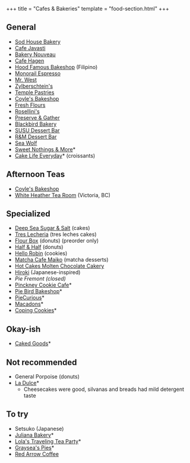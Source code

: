 +++
title = "Cafes & Bakeries"
template = "food-section.html"
+++

## General
- [Sod House Bakery](https://sodhousebakery.square.site/)
- [Cafe Javasti](https://javasti.com/)
- [Bakery Nouveau](https://bakerynouveau.com/)
- [Cafe Hagen](https://www.cafehagen.com/)
- [Hood Famous Bakeshop](https://www.hoodfamousbakeshop.com/) (Filipino)
- [Monorail Espresso](https://monorailespresso.com/)
- [Mr. West](https://mrwestcafebar.com/)
- [Zylberschtein's](https://www.zylberschtein.com/)
- [Temple Pastries](https://www.templepastries.com/)
- [Coyle's Bakeshop](http://www.coylesbakeshop.com/)
- [Fresh Flours](http://www.freshfloursseattle.com/)
- [Rosellini's](https://rosellinis.com/)
- [Preserve & Gather](https://www.preserveandgather.com/)
- [Blackbird Bakery](https://blackbirdbakery.com/)
- [SUSU Dessert Bar](https://www.instagram.com/sususeattle)
- [R&M Dessert Bar](https://www.rmdessertbar.com/)
- [Sea Wolf](https://www.seawolfbakers.com/)
- [Sweet Nothings & More](https://www.sweetnothingsandmore.com/)*
- [Cake Life Everyday](http://www.cakelifeeveryday.com/)* (croissants)

## Afternoon Teas
- [Coyle's Bakeshop](http://www.coylesbakeshop.com/)
- [White Heather Tea Room](https://www.whiteheather-tearoom.com/afternoon-tea) (Victoria, BC)

## Specialized
- [Deep Sea Sugar & Salt](https://deepseasugar.square.site/) (cakes)
- [Tres Lecheria](https://www.treslecheria.com/) (tres leches cakes)
- [Flour Box](http://www.theflourboxseattle.com/) (donuts) (preorder only)
- [Half & Half](https://www.halfandhalfdoughnuts.com/) (donuts)
- [Hello Robin](https://www.hellorobincookies.com/) (cookies)
- [Matcha Cafe Maiko](https://www.matchacafe-maiko.com/eng/) (matcha desserts)
- [Hot Cakes Molten Chocolate Cakery](https://getyourhotcakes.com/)
- [Hiroki](https://www.instagram.com/hirokidesserts) (Japanese-inspired)
- _Pie Fremont (closed)_
- [Pinckney Cookie Cafe](https://lovethesecookies.com/)*
- [Pie Bird Bakeshop](https://www.piebirdbakeshop.com/)*
- [PieCurious](https://www.instagram.com/piecurious.seattle/)*
- [Macadons](https://macadons.com)*
- [Coping Cookies](https://copingcookies.com/)*

## Okay-ish
- [Caked Goods](https://www.cakedgoods.com/)*

## Not recommended
- General Porpoise (donuts)
- [La Dulce](https://www.ladulceseattle.com/)*
    - Cheesecakes were good, silvanas and breads had mild detergent taste

## To try
- Setsuko (Japanese)
- [Juliana Bakery](https://julianabakery.com/)*
- [Lola's Traveling Tea Party](https://www.instagram.com/lolastravelingteaparty)*
- [Graysea's Pies](https://grayseaspies.squarespace.com/)*
- [Red Arrow Coffee](https://www.redarrowcoffee.com/)